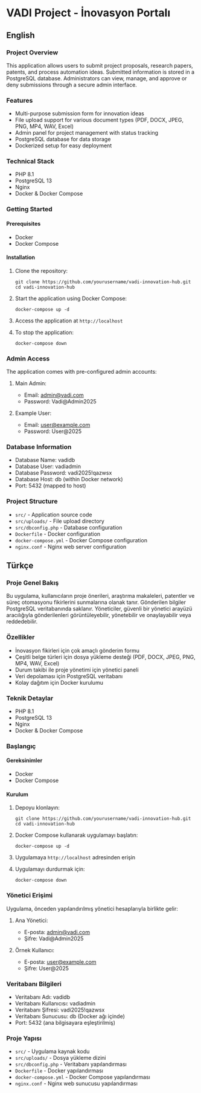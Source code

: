# VADI Project - İnovasyon Portalı

## English

### Project Overview

This application allows users to submit project proposals, research papers, patents, and process automation ideas. Submitted information is stored in a PostgreSQL database. Administrators can view, manage, and approve or deny submissions through a secure admin interface.

### Features

- Multi-purpose submission form for innovation ideas
- File upload support for various document types (PDF, DOCX, JPEG, PNG, MP4, WAV, Excel)
- Admin panel for project management with status tracking
- PostgreSQL database for data storage
- Dockerized setup for easy deployment

### Technical Stack

- PHP 8.1
- PostgreSQL 13
- Nginx
- Docker & Docker Compose

### Getting Started

#### Prerequisites

- Docker
- Docker Compose

#### Installation

1. Clone the repository:
   ```
   git clone https://github.com/yourusername/vadi-innovation-hub.git
   cd vadi-innovation-hub
   ```

2. Start the application using Docker Compose:
   ```
   docker-compose up -d
   ```

3. Access the application at `http://localhost`

4. To stop the application:
   ```
   docker-compose down
   ```

### Admin Access

The application comes with pre-configured admin accounts:

1. Main Admin:
   - Email: admin@vadi.com
   - Password: Vadi@Admin2025

2. Example User:
   - Email: user@example.com
   - Password: User@2025

### Database Information

- Database Name: vadidb
- Database User: vadiadmin
- Database Password: vadi2025!qazwsx
- Database Host: db (within Docker network)
- Port: 5432 (mapped to host)

### Project Structure

- `src/` - Application source code
- `src/uploads/` - File upload directory
- `src/dbconfig.php` - Database configuration
- `Dockerfile` - Docker configuration
- `docker-compose.yml` - Docker Compose configuration
- `nginx.conf` - Nginx web server configuration

## Türkçe

### Proje Genel Bakış

Bu uygulama, kullanıcıların proje önerileri, araştırma makaleleri, patentler ve süreç otomasyonu fikirlerini sunmalarına olanak tanır. Gönderilen bilgiler PostgreSQL veritabanında saklanır. Yöneticiler, güvenli bir yönetici arayüzü aracılığıyla gönderilenleri görüntüleyebilir, yönetebilir ve onaylayabilir veya reddedebilir.

### Özellikler

- İnovasyon fikirleri için çok amaçlı gönderim formu
- Çeşitli belge türleri için dosya yükleme desteği (PDF, DOCX, JPEG, PNG, MP4, WAV, Excel)
- Durum takibi ile proje yönetimi için yönetici paneli
- Veri depolaması için PostgreSQL veritabanı
- Kolay dağıtım için Docker kurulumu

### Teknik Detaylar

- PHP 8.1
- PostgreSQL 13
- Nginx
- Docker & Docker Compose

### Başlangıç

#### Gereksinimler

- Docker
- Docker Compose

#### Kurulum

1. Depoyu klonlayın:
   ```
   git clone https://github.com/yourusername/vadi-innovation-hub.git
   cd vadi-innovation-hub
   ```

2. Docker Compose kullanarak uygulamayı başlatın:
   ```
   docker-compose up -d
   ```

3. Uygulamaya `http://localhost` adresinden erişin

4. Uygulamayı durdurmak için:
   ```
   docker-compose down
   ```

### Yönetici Erişimi

Uygulama, önceden yapılandırılmış yönetici hesaplarıyla birlikte gelir:

1. Ana Yönetici:
   - E-posta: admin@vadi.com
   - Şifre: Vadi@Admin2025

2. Örnek Kullanıcı:
   - E-posta: user@example.com
   - Şifre: User@2025

### Veritabanı Bilgileri

- Veritabanı Adı: vadidb
- Veritabanı Kullanıcısı: vadiadmin
- Veritabanı Şifresi: vadi2025!qazwsx
- Veritabanı Sunucusu: db (Docker ağı içinde)
- Port: 5432 (ana bilgisayara eşleştirilmiş)

### Proje Yapısı

- `src/` - Uygulama kaynak kodu
- `src/uploads/` - Dosya yükleme dizini
- `src/dbconfig.php` - Veritabanı yapılandırması
- `Dockerfile` - Docker yapılandırması
- `docker-compose.yml` - Docker Compose yapılandırması
- `nginx.conf` - Nginx web sunucusu yapılandırması 